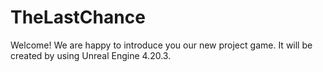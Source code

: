 # TheLastChance
Welcome! We are happy to introduce you our new project game. It will be created by using Unreal Engine 4.20.3.

